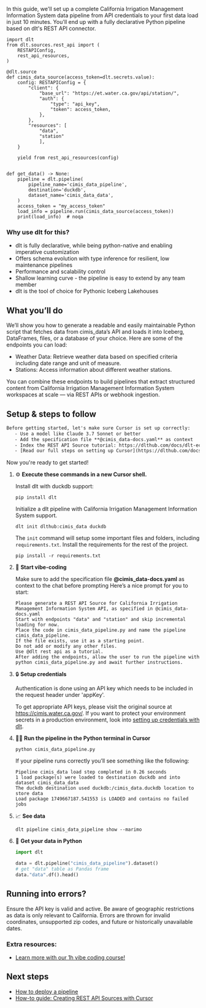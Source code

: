 In this guide, we'll set up a complete California Irrigation Management Information System data pipeline from API credentials to your first data load in just 10 minutes. You'll end up with a fully declarative Python pipeline based on dlt's REST API connector.

```python-outcome
import dlt
from dlt.sources.rest_api import (
    RESTAPIConfig,
    rest_api_resources,
)

@dlt.source
def cimis_data_source(access_token=dlt.secrets.value):
    config: RESTAPIConfig = {
        "client": {
            "base_url": "https://et.water.ca.gov/api/station/",
            "auth": {
                "type": "api_key",
                "token": access_token,
            },
        },
        "resources": [
            "data",
            "station"
            ],
    }

    yield from rest_api_resources(config)


def get_data() -> None:
    pipeline = dlt.pipeline(
        pipeline_name='cimis_data_pipeline',
        destination='duckdb',
        dataset_name='cimis_data_data', 
    )
    access_token = "my_access_token"
    load_info = pipeline.run(cimis_data_source(access_token))
    print(load_info)  # noqa
```

### Why use dlt for this?

- dlt is fully declarative, while being python-native and enabling imperative customization
- Offers schema evolution with type inference for resilient, low maintenance pipelines
- Performance and scalability control
- Shallow learning curve - the pipeline is easy to extend by any team member
- dlt is the tool of choice for Pythonic Iceberg Lakehouses

## What you’ll do

We’ll show you how to generate a readable and easily maintainable Python script that fetches data from cimis_data’s API and loads it into Iceberg, DataFrames, files, or a database of your choice. Here are some of the endpoints you can load:

- Weather Data: Retrieve weather data based on specified criteria including date range and unit of measure.
- Stations: Access information about different weather stations.

You can combine these endpoints to build pipelines that extract structured content from California Irrigation Management Information System workspaces at scale — via REST APIs or webhook ingestion.

## Setup & steps to follow

```default
Before getting started, let's make sure Cursor is set up correctly:
   - Use a model like Claude 3.7 Sonnet or better
   - Add the specification file **@cimis_data-docs.yaml** as context
   - Index the REST API Source tutorial: https://dlthub.com/docs/dlt-ecosystem/verified-sources/rest_api/ and add it to context as **@dlt rest api**
   - [Read our full steps on setting up Cursor](https://dlthub.com/docs/dlt-ecosystem/llm-tooling/cursor-restapi#23-configuring-cursor-with-documentation)
```

Now you're ready to get started! 

1. ⚙️ **Execute these commands in a new Cursor shell.**
    
    Install dlt with duckdb support:
    ```shell
    pip install dlt
    ```

    Initialize a dlt pipeline with California Irrigation Management Information System support.
    ```shell
    dlt init dlthub:cimis_data duckdb
    ```

    The `init` command will setup some important files and folders, including `requirements.txt`. Install the requirements for the rest of the project.
    ```shell
    pip install -r requirements.txt
    ```
    
2. 🤠 **Start vibe-coding**
    
    Make sure to add the specification file **@cimis_data-docs.yaml** as context to the chat before prompting
    Here’s a nice prompt for you to start: 
    
    ```prompt
    Please generate a REST API Source for California Irrigation Management Information System API, as specified in @cimis_data-docs.yaml 
    Start with endpoints "data" and "station" and skip incremental loading for now. 
    Place the code in cimis_data_pipeline.py and name the pipeline cimis_data_pipeline. 
    If the file exists, use it as a starting point. 
    Do not add or modify any other files. 
    Use @dlt rest api as a tutorial. 
    After adding the endpoints, allow the user to run the pipeline with python cimis_data_pipeline.py and await further instructions.
    ```

    
3. 🔒 **Setup credentials** 
    
    Authentication is done using an API key which needs to be included in the request header under 'appKey'.
    
    To get appropriate API keys, please visit the original source at https://cimis.water.ca.gov/.
    If you want to protect your environment secrets in a production environment, look into [setting up credentials with dlt](https://dlthub.com/docs/walkthroughs/add_credentials).
    
4. 🏃‍♀️ **Run the pipeline in the Python terminal in Cursor**
    
    ```shell
    python cimis_data_pipeline.py
    ```
    
    If your pipeline runs correctly you’ll see something like the following:
    
    ```shell
    Pipeline cimis_data load step completed in 0.26 seconds
    1 load package(s) were loaded to destination duckdb and into dataset cimis_data_data
    The duckdb destination used duckdb:/cimis_data.duckdb location to store data
    Load package 1749667187.541553 is LOADED and contains no failed jobs
    ```
    
5. 📈 **See data**
    
    ```shell
    dlt pipeline cimis_data_pipeline show --marimo
    ```
    
6. 🐍 **Get your data in Python**
    
    ```python
    import dlt

   data = dlt.pipeline("cimis_data_pipeline").dataset()
   # get "data" table as Pandas frame
   data."data".df().head()
    ```

## Running into errors?

Ensure the API key is valid and active. Be aware of geographic restrictions as data is only relevant to California. Errors are thrown for invalid coordinates, unsupported zip codes, and future or historically unavailable dates.

### Extra resources:

- [Learn more with our 1h vibe coding course!](https://www.youtube.com/watch?v=GGid70rnJuM)

## Next steps

- [How to deploy a pipeline](https://dlthub.com/docs/walkthroughs/deploy-a-pipeline)
- [How-to guide: Creating REST API Sources with Cursor](https://dlthub.com/docs/dlt-ecosystem/llm-tooling/cursor-restapi)